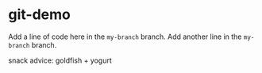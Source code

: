 # git-demo
Add a line of code here in the `my-branch` branch.
Add another line in the `my-branch` branch.

snack advice: goldfish + yogurt
